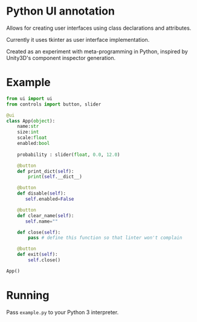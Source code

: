 # Python UI annotation

Allows for creating user interfaces using class declarations and attributes.

Currently it uses tkinter as user interface implementation.

Created as an experiment with meta-programming in Python, inspired by Unity3D's component inspector generation.

# Example

```python
from ui import ui
from controls import button, slider

@ui
class App(object):
    name:str
    size:int
    scale:float
    enabled:bool
    
    probability : slider(float, 0.0, 12.0)

    @button
    def print_dict(self):
        print(self.__dict__)

    @button
    def disable(self):
       self.enabled=False

    @button
    def clear_name(self):
       self.name=""

    def close(self):
        pass # define this function so that linter won't complain

    @button
    def exit(self):
        self.close()

App()
```

# Running
Pass `example.py` to your Python 3 interpreter.

